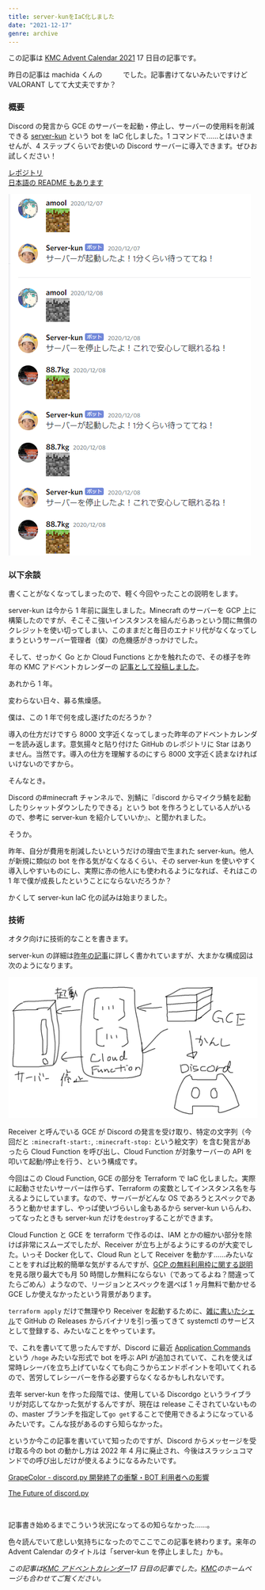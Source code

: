 ```yaml
---
title: server-kunをIaC化しました
date: "2021-12-17"
genre: archive
---
```


この記事は [KMC Advent Calendar 2021](https://adventar.org/calendars/6895) 17 日目の記事です。

昨日の記事は machida くんの　　　でした。記事書けてないみたいですけど VALORANT してて大丈夫ですか？

### 概要

Discord の発言から GCE のサーバーを起動・停止し、サーバーの使用料を削減できる [server-kun](https://github.com/kypkyp/server-kun) という bot を IaC 化しました。1 コマンドで……とはいきませんが、4 ステップくらいでお使いの Discord サーバーに導入できます。ぜひお試しください！

[レポジトリ](https://github.com/kypkyp/server-kun)  
[日本語の README もあります](https://github.com/kypkyp/server-kun/blob/master/README.ja.md)

![Discord #minecraft](../../assets/server-kun/discord.png)

### 以下余談

書くことがなくなってしまったので、軽く今回やったことの説明をします。

server-kun は今から 1 年前に誕生しました。Minecraft のサーバーを GCP 上に構築したのですが、そこそこ強いインスタンスを組んだらあっという間に無償のクレジットを使い切ってしまい、このままだと毎日のエナドリ代がなくなってしまうというサーバー管理者（僕）の危機感がきっかけでした。

そして、せっかく Go とか Cloud Functions とかを触れたので、その様子を昨年の KMC アドベントカレンダーの [記事として投稿しました](../server-kun)。

あれから 1 年。

変わらない日々、募る焦燥感。

僕は、この 1 年で何を成し遂げたのだろうか？

導入の仕方だけですら 8000 文字近くなってしまった昨年のアドベントカレンダーを読み返します。意気揚々と貼り付けた GitHub のレポジトリに Star はありません。当然です。導入の仕方を理解するのにすら 8000 文字近く読まなければいけないのですから。

そんなとき。

Discord の#minecraft チャンネルで、別鯖に『discord からマイクラ鯖を起動したりシャットダウンしたりできる」という bot を作ろうとしている人がいるので、参考に server-kun を紹介していいか』、と聞かれました。

そうか。

昨年、自分が費用を削減したいというだけの理由で生まれた server-kun。他人が新規に類似の bot を作る気がなくなるくらい、その server-kun を使いやすく導入しやすいものにし、実際に赤の他人にも使われるようになれば、それはこの 1 年で僕が成長したということにならないだろうか？

かくして server-kun IaC 化の試みは始まりました。

### 技術

オタク向けに技術的なことを書きます。

server-kun の詳細は[昨年の記事](../server-kun)に詳しく書かれていますが、大まかな構成図は次のようになります。

![図](../../assets/server-kun2/zu.png)

Receiver と呼んでいる GCE が Discord の発言を受け取り、特定の文字列（今回だと `:minecraft-start:`, `:minecraft-stop:` という絵文字）を含む発言があったら Cloud Function を呼び出し、Cloud Function が対象サーバーの API を叩いて起動/停止を行う、という構成です。

今回はこの Cloud Function, GCE の部分を Terraform で IaC 化しました。実際に起動させたいサーバーは作らず、Terraform の変数としてインスタンス名を与えるようにしています。なので、サーバーがどんな OS であろうとスペックであろうと動かせますし、やっぱ使いづらいし金もあるから server-kun いらんわ、ってなったときも server-kun だけを`destroy`することができます。

Cloud Function と GCE を terraform で作るのは、IAM とかの細かい部分を除けば非常にスムーズでしたが、Receiver が立ち上がるようにするのが大変でした。いっそ Docker 化して、Cloud Run として Receiver を動かす……みたいなことをすれば比較的簡単な気がするんですが、[GCP の無料利用枠に関する説明](https://cloud.google.com/free/docs/gcp-free-tier/#cloud-run)を見る限り最大でも月 50 時間しか無料にならない（であってるよね？間違ってたらごめん）ようなので、リージョンとスペックを選べば 1 ヶ月無料で動かせる GCE しか使えなかったという背景があります。

`terraform apply` だけで無理やり Receiver を起動するために、[雑に書いたシェル](https://github.com/kypkyp/server-kun/blob/master/infra/scripts/setup_receiver.sh)で GitHub の Releases からバイナリを引っ張ってきて systemctl のサービスとして登録する、みたいなことをやっています。

で、これを書いてて思ったんですが、Discord に最近 [Application Commands](https://discord.com/developers/docs/interactions/application-commands) という `/hoge` みたいな形式で bot を呼ぶ API が追加されていて、これを使えば常時レシーバを立ち上げていなくても向こうからエンドポイントを叩いてくれるので、苦労してレシーバーを作る必要すらなくなるかもしれないです。

去年 server-kun を作った段階では、使用している Discordgo というライブラリが対応してなかった気がするんですが、現在は release こそされていないものの、master ブランチを指定して`go get`することで使用できるようになっているみたいです。こんな技があるのすら知らなかった。

というか今この記事を書いていて知ったのですが、Discord からメッセージを受け取る今の bot の動かし方は 2022 年 4 月に廃止され、今後はスラッシュコマンドでの呼び出しだけが使えるようになるみたいです。

[GrapeColor - discord.py 開発終了の衝撃・BOT 利用者への影響](https://note.com/grapecolor/n/nb16071ae81bf)

[The Future of discord.py](https://gist.github.com/Rapptz/4a2f62751b9600a31a0d3c78100287f1)

<br>

記事書き始めるまでこういう状況になってるの知らなかった……。

色々読んでいて悲しい気持ちになったのでここでこの記事を終わります。来年の Advent Calendar のタイトルは「server-kun を停止しました」かも。

_この記事は[KMC アドベントカレンダー](https://adventar.org/calendars/6895)17 日目の記事でした。[KMC](https://www.kmc.gr.jp/)のホームページも合わせてご覧ください。_
